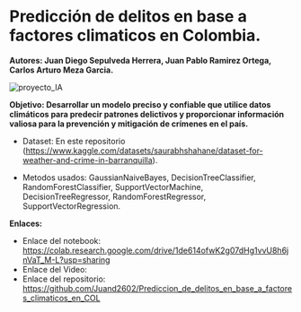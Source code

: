 # Predicción de delitos en base a factores climaticos en Colombia.

**Autores: Juan Diego Sepulveda Herrera, Juan Pablo Ramirez Ortega, Carlos Arturo Meza Garcia.**

![proyecto_IA](https://github.com/Juand2602/Prediccion_de_delitos_en_base_a_factores_climaticos_en_COL/assets/94081346/d7d12b7a-01ef-4e2c-9acb-a41310dce9e6)


**Objetivo: Desarrollar un modelo preciso y confiable que utilice datos climáticos para predecir patrones delictivos y proporcionar información valiosa para la prevención y mitigación de crímenes en el país.**

- Dataset: En este repositorio (https://www.kaggle.com/datasets/saurabhshahane/dataset-for-weather-and-crime-in-barranquilla).

- Metodos usados: GaussianNaiveBayes, DecisionTreeClassifier, RandomForestClassifier, SupportVectorMachine, DecisionTreeRegressor, RandomForestRegressor, SupportVectorRegression.

**Enlaces:**
- Enlace del notebook: https://colab.research.google.com/drive/1de614ofwK2g07dHg1vvU8h6jnVaT_M-L?usp=sharing
- Enlace del Video:
- Enlace del repositorio: https://github.com/Juand2602/Prediccion_de_delitos_en_base_a_factores_climaticos_en_COL
